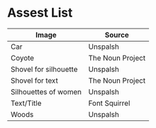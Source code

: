 # Assest List
Image | Source
----------- | -----------
Car | Unspalsh
Coyote | The Noun Project
Shovel for silhouette | Unspalsh
Shovel for text | The Noun Project
Silhouettes of women | Unspalsh
Text/Title | Font Squirrel
Woods | Unspalsh

